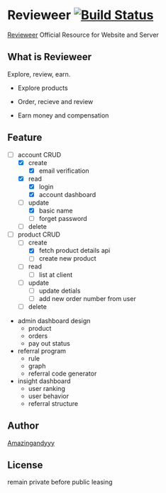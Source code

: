# Revieweer [![Build Status](https://travis-ci.com/amazingandyyy/revieweer.svg?token=C7NJ8bT8vb8dmq7fMDsa&branch=master)](https://travis-ci.com/amazingandyyy/revieweer)
[Revieweer](http://www.revieweer.com) Official Resource for Website and Server

## What is Revieweer

Explore, review, earn.

- Explore products

- Order, recieve and review

- Earn money and compensation

## Feature

- [ ] account CRUD
  - [x] create
    - [x] email verification
  - [x] read
    - [x] login
    - [x] account dashboard
  - [ ] update
    - [x] basic name
    - [ ] forget password
  - [ ] delete
- [ ] product CRUD
  - [ ] create
    - [x] fetch product details api
    - [ ] create new product
  - [ ] read
    - [ ] list at client
  - [ ] update
    - [ ] update detials
    - [ ] add new order number from user
  - [ ] delete
- admin dashboard design
  - product
  - orders
  - pay out status
- referral program
  - rule
  - graph
  - referral code generator
- insight dashboard
  - user ranking
  - user behavior
  - referral structure


## Author

[Amazingandyyy](amazingandyyy.github.io)

## License

remain private before public leasing